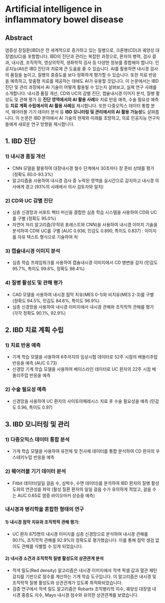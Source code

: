 # Artificial intelligence in inflammatory bowel disease

## Abstract
염증성 장질환(IBD)은 전 세계적으로 증가하고 있는 질병으로, 크론병(CD)과 궤양성 대장염(UC)을 포함합니다. 
IBD의 진단과 관리는 복잡한 과정으로, 환자의 병력, 검사 결과, 내시경, 조직학적, 영상의학적, 생화학적 검사 등 다양한 정보를 종합해야 합니다. 
인공지능(AI)은 IBD 진단과 치료에 큰 도움을 줄 수 있습니다.
AI를 활용하면 내시경 검사의 품질을 높이고, 질병의 중증도를 보다 정확하게 평가할 수 있습니다.
또한 치료 반응을 예측하고, 맞춤형 치료를 제공하는 데에도 AI가 유용할 것입니다. 
이 논문에서는 IBD 진단 및 관리 과정에서 AI 기술이 어떻게 활용될 수 있는지 살펴보고, 실제 연구 사례를 소개합니다.
내시경 품질 개선, CD와 UC의 감별 진단, 캡슐내시경 이미지 분석, 질병 활성도 및 관해 평가 등 **진단 영역에서의 AI 활용 사례**와 치료 반응 예측, 수술 필요성 예측 등 **치료 계획 수립에서의 AI 활용 사례**를 제시합니다. 
또한 다중오믹스 데이터 통합 분석, 웨어러블 기기 데이터 분석 등 **IBD 모니터링 및 관리에서의 AI 활용 가능성**도 살펴봅니다. 
이 논문은 IBD 분야에서 AI 기술의 현재와 미래를 조망하고, 의료 인공지능 연구자들에게 새로운 연구 방향을 제시합니다.


## 1. IBD 진단 
### 1) 내시경 품질 개선
- CNN 모델을 활용하여 대장내시경 철수 단계에서 30초마다 장 준비 상태를 평가 (정확도 80.0-93.3%)
- 알고리즘을 사용하여 내시경 검사 중 누락된 영역을 실시간으로 감지하고 내시경 의사에게 경고 (93%의 사례에서 의사 검토자와 일치)
### 2) CD와 UC 감별 진단
- 심층 신경망과 서포트 벡터 머신을 결합한 심층 학습 시스템을 사용하여 CD와 UC를 구별 (정확도 95.0%)
- 자연어 처리 알고리즘(무작위 포레스트와 CNN)을 사용하여 내시경 이미지 기술을 분석하여 CD와 UC를 구별 (AUC 0.936, 민감도 0.890, 특이도 0.837) :  이미지를 자유 텍스트 형식으로 기술하여 처
### 3) 캡슐내시경 이미지 분석
- 심층 학습 프레임워크를 사용하여 캡슐내시경 이미지에서 CD 병변을 감지 (민감도 95.7%, 특이도 99.8%, 정확도 98.4%)
### 4) 질병 활성도 및 관해 평가
- CAD 모델을 사용하여 내시경 점막 치유(MES 0-1)와 비치유(MES 2-3)를 구별 (정확도 94.5%, 민감도 84.6%, 특이도 96.9%)
- 심층 신경망을 사용하여 내시경 이미지에서 내시경 관해와 조직학적 관해를 평가 (각각 정확도 90.1%, 92.9%)

## 2. IBD 치료 계획 수립
### 1) 치료 반응 예측
- 기계 학습 모델을 사용하여 6주까지의 임상시험 데이터로 52주 시점의 베돌리주맙 반응을 예측 (AUC 0.73)
- 신경망 기계 학습 모델을 사용하여 베이스라인 데이터로 UC 환자의 22주 시점 베돌리주맙 반응을 예측
### 2) 수술 필요성 예측
- 신경망을 사용하여 UC 환자의 사이토아페레시스 치료 후 수술 필요성을 예측 (민감도 0.96, 특이도 0.97)

## 3. IBD 모니터링 및 관리
### 1) 다중오믹스 데이터 통합 분석
- 기계 학습 모델을 사용하여 유전체 및 전사체 데이터를 통합 분석하여 CD 환자의 우스테키누맙 반응을 예측 
### 2) 웨어러블 기기 데이터 분석
- Fitbit 데이터(일일 걸음 수, 심박수, 수면 데이터)를 분석하여 IBD 환자의 질병 활성도와의 연관성을 파악 (활성 질환 환자의 일일 걸음 수가 유의하게 적었고, 걸음 수는 AUC 0.65로 염증 바이오마커 상승을 예측)


### 내시경과 병리학을 혼합한 형태의 연구
#### 1) 내시경 점막 치유와 조직학적 관해 평가:
- UC 환자 875명의 내시경 이미지를 심층 신경망으로 분석하여 내시경 관해를 90.1%, 조직학적 관해를 92.9%의 정확도로 평가했습니다. 이를 통해 점막 생검 없이도 관해를 식별할 수 있게 되었습니다.
#### 2) 내시경 소견과 조직학적 질병 활성도의 상관관계 분석
- 적색 밀도(Red density) 알고리즘은 내시경 이미지에서 적색 픽셀 값과 혈관 패턴 감지를 기반으로 점수를 계산하는 기계 학습 도구입니다. 이 알고리즘은 내시경 및 조직학적 질병 활성도와 상관관계가 있도록 최적화되었습니다.
- 검증 연구에서 적색 밀도 알고리즘은 Robarts 조직병리학 지수, 궤양성 대장염 내시경 중증도 지수, Mayo 내시경 점수와 유의한 상관관계를 보였습니다.
